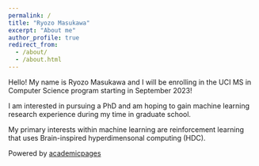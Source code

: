 ```yaml
---
permalink: /
title: "Ryozo Masukawa"
excerpt: "About me"
author_profile: true
redirect_from: 
  - /about/
  - /about.html
---
```


Hello! My name is Ryozo Masukawa and I will be enrolling in the UCI MS in Computer Science program starting in September 2023!

I am interested in pursuing a PhD and am hoping to gain machine learning research experience during my time in graduate school.

My primary interests within machine learning are reinforcement learning that uses Brain-inspired hyperdimensonal computing (HDC).

Powered by [academicpages](https://github.com/academicpages/academicpages.github.io)
